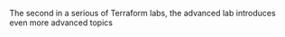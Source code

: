 The second in a serious of Terraform labs, the advanced lab introduces even more advanced topics



